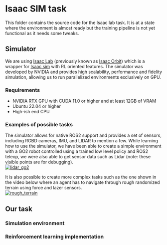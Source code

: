 # Isaac SIM task
This folder contains the source code for the Isaac lab task. 
It is at a state where the environment is almost ready but the training pipeline is not yet functional as it 
needs some tweaks.

## Simulator
We are using [Isaac Lab](https://isaac-sim.github.io/IsaacLab/) (previously known as [Isaac Orbit](https://isaac-orbit.github.io/)) 
which is a wrapper for [Isaac sim](https://docs.omniverse.nvidia.com/isaacsim/latest/index.html) with RL oriented features.
The simulator was developed by NVIDIA and provides high scalability, performance and fidelity simulation, allowing us to run 
parallelized environments exclusively on GPU.

### Requirements 
- NVIDIA RTX GPU with CUDA 11.0 or higher and at least 12GB of VRAM
- Ubuntu 22.04 or higher
- High-ish end CPU

### Examples of possible tasks
The simulator allows for native ROS2 support and provides a set of sensors, including RGBD cameras, IMU, and LIDAR to mention a few.
While learning how to use the simulator, we have been able to create a simple environment with a GO2 robot controlled using 
a trained low level policy and ROS2 teleop, we were also able to get sensor data such as Lidar (note: these visible points are for debugging). <br/>
[![lidar_go2](https://img.youtube.com/vi/Dx7pLRo_t60/0.jpg)](https://www.youtube.com/watch?v=Dx7pLRo_t60)

It is also possible to create more complex tasks such as the one shown in the video below where an agent has to navigate 
through rough randomized terrain using force and lazer sensors. <br/>
[![rough_terrain](https://img.youtube.com/vi/uhK3vNfGLug/0.jpg)](https://www.youtube.com/watch?v=uhK3vNfGLug) 

## Our task
### Simulation environment

### Reinforcement learning implementation


